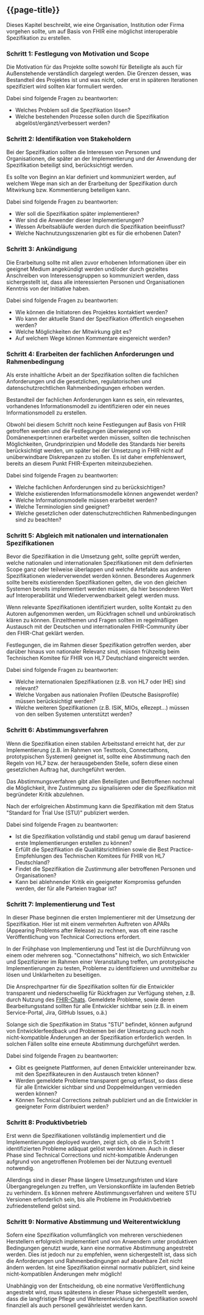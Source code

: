 ## {{page-title}}

Dieses Kapitel beschreibt, wie eine Organisation, Institution oder Firma vorgehen sollte, um auf Basis von FHIR eine möglichst interoperable Spezifikation zu erstellen. 
 

### Schritt 1: Festlegung von Motivation und Scope 

Die Motivation für das Projekte sollte sowohl für Beteiligte als auch für Außenstehende verständlich dargelegt werden. Die Grenzen dessen, was Bestandteil des Projektes ist und was nicht, oder erst in späteren Iterationen spezifiziert wird sollten klar formuliert werden. 

Dabei sind folgende Fragen zu beantworten: 
* Welches Problem soll die Spezifikation lösen? 
* Welche bestehenden Prozesse sollen durch die Spezifikation abgelöst/ergänzt/verbessert werden?

 

### Schritt 2: Identifikation von Stakeholdern 

Bei der Spezifikation sollten die Interessen von Personen und Organisationen, die später an der Implementierung und der Anwendung der Spezifikation beteiligt sind, berücksichtigt werden. 

Es sollte von Beginn an klar definiert und kommuniziert werden, auf welchem Wege man sich an der Erarbeitung der Spezifikation durch Mitwirkung bzw. Kommentierung beteiligen kann. 

Dabei sind folgende Fragen zu beantworten: 
* Wer soll die Spezifikation später implementieren? 
* Wer sind die Anwender dieser Implementierungen? 
* Wessen Arbeitsabläufe werden durch die Spezifikation beeinflusst? 
* Welche Nachnutzungsszenarien gibt es für die erhobenen Daten? 

 

### Schritt 3: Ankündigung 

Die Erarbeitung sollte mit allen zuvor erhobenen Informationen über ein geeignet Medium  angekündigt werden und/oder durch gezieltes Anschreiben von Interessensgruppen so kommuniziert werden, dass sichergestellt ist, dass alle interessierten Personen und Organisationen Kenntnis von der Initiative haben.

Dabei sind folgende Fragen zu beantworten: 
* Wie können die Initiatoren des Projektes kontaktiert werden? 
* Wo kann der aktuelle Stand der Spezifikation öffentlich eingesehen werden? 
* Welche Möglichkeiten der Mitwirkung gibt es? 
* Auf welchem Wege können Kommentare eingereicht werden? 

 

### Schritt 4: Erarbeiten der fachlichen Anforderungen und Rahmenbedingung 

Als erste inhaltliche Arbeit an der Spezifikation sollten die fachlichen Anforderungen und die gesetzlichen, regulatorischen und datenschutzrechtlichen Rahmenbedingungen erhoben werden. 

Bestandteil der fachlichen Anforderungen kann es sein, ein relevantes, vorhandenes Informationsmodell zu identifizieren oder ein neues Informationsmodell zu erstellen. 

Obwohl bei diesem Schritt noch keine Festlegungen auf Basis von FHIR getroffen werden und die Festlegungen überwiegend von Domänenexpert:innen erarbeitet werden müssen, sollten die technischen Möglichkeiten, Grundprinzipien und Modelle des Standards hier bereits berücksichtigt werden, um später bei der Umsetzung in FHIR nicht auf unüberwindbare Diskrepanzen zu stoßen. Es ist daher empfehlenswert, bereits an diesem Punkt  FHIR-Experten miteinzubeziehen. 

Dabei sind folgende Fragen zu beantworten: 
* Welche fachlichen Anforderungen sind zu berücksichtigen? 
* Welche existierenden Informationsmodelle können angewendet werden? 
* Welche Informationsmodelle müssen erarbeitet werden? 
* Welche Terminologien sind geeignet? 
* Welche gesetzlichen oder datenschutzrechtlichen Rahmenbedingungen sind zu beachten? 

 

### Schritt 5: Abgleich mit nationalen und internationalen Spezifikationen 

Bevor die Spezifikation in die Umsetzung geht, sollte geprüft werden, welche nationalen und internationalen Spezifikationen mit dem definierten Scope ganz oder teilweise überlappen und welche Artefakte aus anderen Spezifikationen wiederverwendet werden können. Besonderes Augenmerk sollte bereits existierenden Spezifikationen gelten, die von den gleichen Systemen bereits implementiert werden müssen, da hier besonderen Wert auf Interoperabilität und Wiederverwendbarkeit gelegt werden muss. 

Wenn relevante Spezifikationen identifiziert wurden, sollte Kontakt zu den Autoren aufgenommen werden, um Rückfragen schnell und unbürokratisch klären zu können. Einzelthemen und Fragen sollten im regelmäßigen Austausch mit der Deutschen und internationalen FHIR-Community über den FHIR-Chat geklärt werden. 

Festlegungen, die im Rahmen dieser Spezifikation getroffen werden, aber darüber hinaus von nationaler Relevanz sind, müssen frühzeitig beim Technischen Komitee für FHIR von HL7 Deutschland eingereicht werden. 

Dabei sind folgende Fragen zu beantworten: 
* Welche internationalen Spezifikationen (z.B. von HL7 oder IHE) sind relevant? 
* Welche Vorgaben aus nationalen Profilen (Deutsche Basisprofile) müssen berücksichtigt werden? 
* Welche weiteren Spezifikationen (z.B. ISiK, MIOs, eRezept...) müssen von den selben Systemen unterstützt werden? 

 

### Schritt 6: Abstimmungsverfahren 

Wenn die Spezifikation einen stabilen Arbeitsstand erreicht hat, der zur Implementierung (z.B. im Rahmen von Testtools, Connectathons, prototypischen Systemen) geeignet ist, sollte eine Abstimmung nach den Regeln von HL7 bzw. der herausgebenden Stelle, sofern diese einen gesetzlichen Auftrag hat, durchgeführt werden. 

Das Abstimmungsverfahren gibt allen Beteiligten und Betroffenen nochmal die Möglichkeit, ihre Zustimmung zu signalisieren oder die Spezifikation mit begründeter Kritik abzulehnen. 

Nach der erfolgreichen Abstimmung kann die Spezifikation mit dem Status "Standard for Trial Use (STU)" publiziert werden. 

Dabei sind folgende Fragen zu beantworten: 
* Ist die Spezifikation vollständig und stabil genug um darauf basierend erste Implementierungen erstellen zu können? 
* Erfüllt die Spezifikation die Qualitätsrichtlinien sowie die Best Practice-Empfehlungen des Technischen Komitees für FHIR von HL7 Deutschland? 
* Findet die Spezifikation die Zustimmung aller betroffenen Personen und Organisationen? 
* Kann bei ablehnender Kritik ein geeigneter Kompromiss gefunden werden, der für alle Parteien tragbar ist? 

 

### Schritt 7: Implementierung und Test 

In dieser Phase beginnen die ersten Implementierer mit der Umsetzung der Spezifikation. Hier ist mit einem vermehrten Auftreten von APARs (Appearing Problems after Release) zu rechnen, was oft eine rasche Veröffentlichung von Technical Corrections erfordert. 

In der Frühphase von Implementierung und Test ist die Durchführung von einem oder mehreren sog. "Connectathons" hilfreich, wo sich Entwickler und Spezifizierer im Rahmen einer Veranstaltung treffen, um prototypische Implementierungen zu testen, Probleme zu identifizieren und unmittelbar zu lösen und Unklarheiten zu beseitigen. 

Die Ansprechpartner für die Spezifikation sollten für die Entwickler transparent und niederschwellig für Rückfragen zur Verfügung stehen, z.B. durch Nutzung des [FHIR-Chats](http://chat.fhir.org). Gemeldete Probleme, sowie deren Bearbeitungsstand sollten für alle Entwickler sichtbar sein (z.B. in einem Service-Portal, Jira, GitHub Issues, o.ä.)

Solange sich die Spezifikation im Status "STU" befindet, können aufgrund von Entwicklerfeedback und Problemen bei der Umsetzung auch noch nicht-kompatible Änderungen an der Spezifikation erforderlich werden. In solchen Fällen sollte eine erneute Abstimmung durchgeführt werden. 

Dabei sind folgende Fragen zu beantworten: 
* Gibt es geeignete Plattformen, auf denen Entwickler untereinander bzw. mit den Spezifikateuren in den Austausch treten können? 
* Werden gemeldete Probleme transparent genug erfasst, so dass diese für alle Entwickler sichtbar sind und Doppelmeldungen vermieden werden können? 
* Können Technical Corrections zeitnah publiziert und an die Entwickler in geeigneter Form distribuiert werden? 

 

### Schritt 8: Produktivbetrieb 

Erst wenn die Spezifikationen vollständig implementiert und die Implementierungen deployed wurden, zeigt sich, ob die in Schritt 1 identifizierten Probleme adäquat gelöst werden können. Auch in dieser Phase sind Technical Corrections und nicht-kompatible Änderungen aufgrund von angetroffenen Problemen bei der Nutzung eventuell notwendig.  

Allerdings sind in dieser Phase längere Umsetzungsfristen und klare Übergangregelungen zu treffen, um Versionskonflikte im laufenden Betrieb zu verhindern. Es können mehrere Abstimmungsverfahren und weitere STU Versionen erforderlich sein, bis alle Probleme im Produktivbetrieb zufriedenstellend gelöst sind. 

### Schritt 9: Normative Abstimmung und Weiterentwicklung 

Sofern eine Spezifikation vollumfänglich von mehreren verschiedenen Herstellern erfolgreich implementiert und von Anwendern unter produktiven Bedingungen genutzt wurde, kann eine normative Abstimmung angestrebt werden. Dies ist jedoch nur zu empfehlen, wenn sichergestellt ist, dass sich die Anforderungen und Rahmenbedingungen auf absehbare Zeit nicht ändern werden. Ist eine Spezifikation einmal normativ publiziert, sind keine nicht-kompatiblen Änderungen mehr möglich! 

Unabhängig von der Entscheidung, ob eine normative Veröffentlichung angestrebt wird, muss spätestens in dieser Phase sichergestellt werden, dass die langfristige Pflege und Weiterentwicklung der Spezifikation sowohl finanziell als auch personell gewährleistet werden kann. 

 